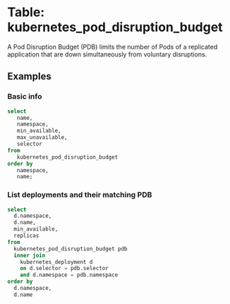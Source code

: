 # Table: kubernetes_pod_disruption_budget

A Pod Disruption Budget (PDB) limits the number of Pods of a replicated application that are down simultaneously from voluntary disruptions.

## Examples

### Basic info

```sql
select
   name,
   namespace,
   min_available,
   max_unavailable,
   selector 
from
   kubernetes_pod_disruption_budget 
order by
   namespace,
   name;
```

### List deployments and their matching PDB 

```sql
select
  d.namespace,
  d.name,
  min_available,
  replicas 
from
  kubernetes_pod_disruption_budget pdb 
  inner join
    kubernetes_deployment d 
    on d.selector = pdb.selector 
    and d.namespace = pdb.namespace 
order by
  d.namespace,
  d.name
```
